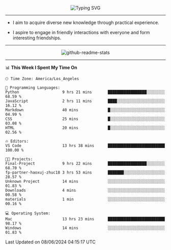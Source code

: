 <p align="center">
  <img src="https://readme-typing-svg.demolab.com?font=Fira+Code&weight=500&size=32&duration=2500&pause=1600&center=true&vCenter=true&random=false&width=1024&height=64&lines=Hi+there+%F0%9F%91%8B;I'm+delighted+you+could+make+it+here+%F0%9F%8E%89;I'm+Harry%2C+a+college+student+still+finding+my+way" alt="Typing SVG" />
</p>


---


- I aim to acquire diverse new knowledge through practical experience.

- I aspire to engage in friendly interactions with everyone and form interesting friendships.


---


<p align="center">
  <img src="https://github-readme-stats.vercel.app/api?username=Harry-Jing&show_icons=true" alt="github-readme-stats"/>
</p>


---

<!--START_SECTION:waka-->
📊 **This Week I Spent My Time On** 

```text
🕑︎ Time Zone: America/Los_Angeles

💬 Programming Languages: 
Python                   9 hrs 21 mins       █████████████████░░░░░░░░   68.59 % 
JavaScript               2 hrs 11 mins       ████░░░░░░░░░░░░░░░░░░░░░   16.12 % 
Markdown                 40 mins             █░░░░░░░░░░░░░░░░░░░░░░░░   04.99 % 
CSS                      25 mins             █░░░░░░░░░░░░░░░░░░░░░░░░   03.08 % 
HTML                     20 mins             █░░░░░░░░░░░░░░░░░░░░░░░░   02.56 % 

🔥 Editors: 
VS Code                  13 hrs 38 mins      █████████████████████████   100.00 % 

🐱‍💻 Projects: 
Final-Project            9 hrs 22 mins       █████████████████░░░░░░░░   68.70 % 
fp-partner-haoxuj-zhuc18 3 hrs 53 mins       ███████░░░░░░░░░░░░░░░░░░   28.57 % 
Unknown Project          14 mins             ░░░░░░░░░░░░░░░░░░░░░░░░░   01.83 % 
Downloads                4 mins              ░░░░░░░░░░░░░░░░░░░░░░░░░   00.58 % 
materials                1 min               ░░░░░░░░░░░░░░░░░░░░░░░░░   00.16 % 

💻 Operating System: 
Mac                      13 hrs 23 mins      █████████████████████████   98.17 % 
Windows                  14 mins             ░░░░░░░░░░░░░░░░░░░░░░░░░   01.83 % 
```


 Last Updated on 08/06/2024 04:15:17 UTC
<!--END_SECTION:waka-->
